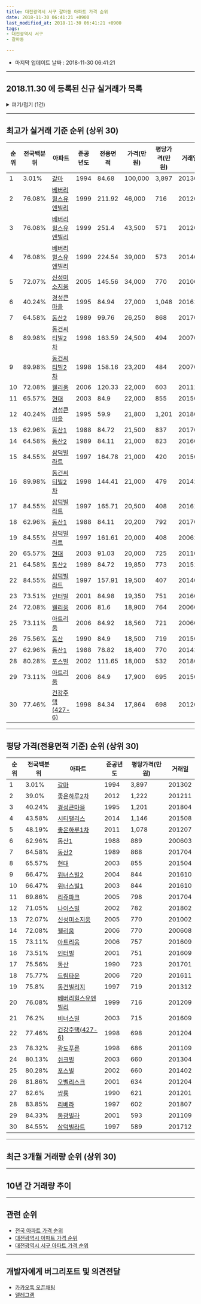 ```yaml
---
title: 대전광역시 서구 갈마동 아파트 가격 순위
date: 2018-11-30 06:41:21 +0900
last_modified_at: 2018-11-30 06:41:21 +0900
tags:
- 대전광역시 서구
- 갈마동

---
```


* 마지막 업데이트 날짜 : 2018-11-30 06:41:21

---

## 2018.11.30 에 등록된 신규 실거래가 목록

<details>
<summary>펴기/접기 (1건)</summary>
<div markdown="1">

|아파트|전국백분위|준공년도|전용면적|가격(만원)|평당가격(만원)|거래일|
|---|---|---|---|---|---|---|
|[갈마](https://search.naver.com/search.naver?query=%EB%8C%80%EC%A0%84%EA%B4%91%EC%97%AD%EC%8B%9C+%EC%84%9C%EA%B5%AC+%EA%B0%88%EB%A7%88%EB%8F%99+%EA%B0%88%EB%A7%88)|3.01%|1994|84.68|18,000|701|<span style="color:red">201810</span>|


</div>
</details>

---

## 최고가 실거래 기준 순위 (상위 30)


|순위|전국백분위|아파트|준공년도|전용면적|가격(만원)|평당가격(만원)|거래일|
|---|---|---|---|---|---|---|---|
|1|3.01%|[갈마](https://search.naver.com/search.naver?query=%EB%8C%80%EC%A0%84%EA%B4%91%EC%97%AD%EC%8B%9C+%EC%84%9C%EA%B5%AC+%EA%B0%88%EB%A7%88%EB%8F%99+%EA%B0%88%EB%A7%88)|1994|84.68|100,000|3,897|201302|
|2|76.08%|[베버리힐스유엔빌리](https://search.naver.com/search.naver?query=%EB%8C%80%EC%A0%84%EA%B4%91%EC%97%AD%EC%8B%9C+%EC%84%9C%EA%B5%AC+%EA%B0%88%EB%A7%88%EB%8F%99+%EB%B2%A0%EB%B2%84%EB%A6%AC%ED%9E%90%EC%8A%A4%EC%9C%A0%EC%97%94%EB%B9%8C%EB%A6%AC)|1999|211.92|46,000|716|201209|
|3|76.08%|[베버리힐스유엔빌리](https://search.naver.com/search.naver?query=%EB%8C%80%EC%A0%84%EA%B4%91%EC%97%AD%EC%8B%9C+%EC%84%9C%EA%B5%AC+%EA%B0%88%EB%A7%88%EB%8F%99+%EB%B2%A0%EB%B2%84%EB%A6%AC%ED%9E%90%EC%8A%A4%EC%9C%A0%EC%97%94%EB%B9%8C%EB%A6%AC)|1999|251.4|43,500|571|201205|
|4|76.08%|[베버리힐스유엔빌리](https://search.naver.com/search.naver?query=%EB%8C%80%EC%A0%84%EA%B4%91%EC%97%AD%EC%8B%9C+%EC%84%9C%EA%B5%AC+%EA%B0%88%EB%A7%88%EB%8F%99+%EB%B2%A0%EB%B2%84%EB%A6%AC%ED%9E%90%EC%8A%A4%EC%9C%A0%EC%97%94%EB%B9%8C%EB%A6%AC)|1999|224.54|39,000|573|201405|
|5|72.07%|[신성미소지움](https://search.naver.com/search.naver?query=%EB%8C%80%EC%A0%84%EA%B4%91%EC%97%AD%EC%8B%9C+%EC%84%9C%EA%B5%AC+%EA%B0%88%EB%A7%88%EB%8F%99+%EC%8B%A0%EC%84%B1%EB%AF%B8%EC%86%8C%EC%A7%80%EC%9B%80)|2005|145.56|34,000|770|201002|
|6|40.24%|[경성큰마을](https://search.naver.com/search.naver?query=%EB%8C%80%EC%A0%84%EA%B4%91%EC%97%AD%EC%8B%9C+%EC%84%9C%EA%B5%AC+%EA%B0%88%EB%A7%88%EB%8F%99+%EA%B2%BD%EC%84%B1%ED%81%B0%EB%A7%88%EC%9D%84)|1995|84.94|27,000|1,048|201612|
|7|64.58%|[동산2](https://search.naver.com/search.naver?query=%EB%8C%80%EC%A0%84%EA%B4%91%EC%97%AD%EC%8B%9C+%EC%84%9C%EA%B5%AC+%EA%B0%88%EB%A7%88%EB%8F%99+%EB%8F%99%EC%82%B02)|1989|99.76|26,250|868|201704|
|8|89.98%|[동건씨티빌2차](https://search.naver.com/search.naver?query=%EB%8C%80%EC%A0%84%EA%B4%91%EC%97%AD%EC%8B%9C+%EC%84%9C%EA%B5%AC+%EA%B0%88%EB%A7%88%EB%8F%99+%EB%8F%99%EA%B1%B4%EC%94%A8%ED%8B%B0%EB%B9%8C2%EC%B0%A8)|1998|163.59|24,500|494|200703|
|9|89.98%|[동건씨티빌2차](https://search.naver.com/search.naver?query=%EB%8C%80%EC%A0%84%EA%B4%91%EC%97%AD%EC%8B%9C+%EC%84%9C%EA%B5%AC+%EA%B0%88%EB%A7%88%EB%8F%99+%EB%8F%99%EA%B1%B4%EC%94%A8%ED%8B%B0%EB%B9%8C2%EC%B0%A8)|1998|158.16|23,200|484|200701|
|10|72.08%|[웰리움](https://search.naver.com/search.naver?query=%EB%8C%80%EC%A0%84%EA%B4%91%EC%97%AD%EC%8B%9C+%EC%84%9C%EA%B5%AC+%EA%B0%88%EB%A7%88%EB%8F%99+%EC%9B%B0%EB%A6%AC%EC%9B%80)|2006|120.33|22,000|603|201110|
|11|65.57%|[현대](https://search.naver.com/search.naver?query=%EB%8C%80%EC%A0%84%EA%B4%91%EC%97%AD%EC%8B%9C+%EC%84%9C%EA%B5%AC+%EA%B0%88%EB%A7%88%EB%8F%99+%ED%98%84%EB%8C%80)|2003|84.9|22,000|855|201504|
|12|40.24%|[경성큰마을](https://search.naver.com/search.naver?query=%EB%8C%80%EC%A0%84%EA%B4%91%EC%97%AD%EC%8B%9C+%EC%84%9C%EA%B5%AC+%EA%B0%88%EB%A7%88%EB%8F%99+%EA%B2%BD%EC%84%B1%ED%81%B0%EB%A7%88%EC%9D%84)|1995|59.9|21,800|1,201|201804|
|13|62.96%|[동산1](https://search.naver.com/search.naver?query=%EB%8C%80%EC%A0%84%EA%B4%91%EC%97%AD%EC%8B%9C+%EC%84%9C%EA%B5%AC+%EA%B0%88%EB%A7%88%EB%8F%99+%EB%8F%99%EC%82%B01)|1988|84.72|21,500|837|201701|
|14|64.58%|[동산2](https://search.naver.com/search.naver?query=%EB%8C%80%EC%A0%84%EA%B4%91%EC%97%AD%EC%8B%9C+%EC%84%9C%EA%B5%AC+%EA%B0%88%EB%A7%88%EB%8F%99+%EB%8F%99%EC%82%B02)|1989|84.11|21,000|823|201601|
|15|84.55%|[삼덕빌라트](https://search.naver.com/search.naver?query=%EB%8C%80%EC%A0%84%EA%B4%91%EC%97%AD%EC%8B%9C+%EC%84%9C%EA%B5%AC+%EA%B0%88%EB%A7%88%EB%8F%99+%EC%82%BC%EB%8D%95%EB%B9%8C%EB%9D%BC%ED%8A%B8)|1997|164.78|21,000|420|201509|
|16|89.98%|[동건씨티빌2차](https://search.naver.com/search.naver?query=%EB%8C%80%EC%A0%84%EA%B4%91%EC%97%AD%EC%8B%9C+%EC%84%9C%EA%B5%AC+%EA%B0%88%EB%A7%88%EB%8F%99+%EB%8F%99%EA%B1%B4%EC%94%A8%ED%8B%B0%EB%B9%8C2%EC%B0%A8)|1998|144.41|21,000|479|201412|
|17|84.55%|[삼덕빌라트](https://search.naver.com/search.naver?query=%EB%8C%80%EC%A0%84%EA%B4%91%EC%97%AD%EC%8B%9C+%EC%84%9C%EA%B5%AC+%EA%B0%88%EB%A7%88%EB%8F%99+%EC%82%BC%EB%8D%95%EB%B9%8C%EB%9D%BC%ED%8A%B8)|1997|165.71|20,500|408|201610|
|18|62.96%|[동산1](https://search.naver.com/search.naver?query=%EB%8C%80%EC%A0%84%EA%B4%91%EC%97%AD%EC%8B%9C+%EC%84%9C%EA%B5%AC+%EA%B0%88%EB%A7%88%EB%8F%99+%EB%8F%99%EC%82%B01)|1988|84.11|20,200|792|201704|
|19|84.55%|[삼덕빌라트](https://search.naver.com/search.naver?query=%EB%8C%80%EC%A0%84%EA%B4%91%EC%97%AD%EC%8B%9C+%EC%84%9C%EA%B5%AC+%EA%B0%88%EB%A7%88%EB%8F%99+%EC%82%BC%EB%8D%95%EB%B9%8C%EB%9D%BC%ED%8A%B8)|1997|161.61|20,000|408|200611|
|20|65.57%|[현대](https://search.naver.com/search.naver?query=%EB%8C%80%EC%A0%84%EA%B4%91%EC%97%AD%EC%8B%9C+%EC%84%9C%EA%B5%AC+%EA%B0%88%EB%A7%88%EB%8F%99+%ED%98%84%EB%8C%80)|2003|91.03|20,000|725|201106|
|21|64.58%|[동산2](https://search.naver.com/search.naver?query=%EB%8C%80%EC%A0%84%EA%B4%91%EC%97%AD%EC%8B%9C+%EC%84%9C%EA%B5%AC+%EA%B0%88%EB%A7%88%EB%8F%99+%EB%8F%99%EC%82%B02)|1989|84.72|19,850|773|201510|
|22|84.55%|[삼덕빌라트](https://search.naver.com/search.naver?query=%EB%8C%80%EC%A0%84%EA%B4%91%EC%97%AD%EC%8B%9C+%EC%84%9C%EA%B5%AC+%EA%B0%88%EB%A7%88%EB%8F%99+%EC%82%BC%EB%8D%95%EB%B9%8C%EB%9D%BC%ED%8A%B8)|1997|157.91|19,500|407|201401|
|23|73.51%|[인터빌](https://search.naver.com/search.naver?query=%EB%8C%80%EC%A0%84%EA%B4%91%EC%97%AD%EC%8B%9C+%EC%84%9C%EA%B5%AC+%EA%B0%88%EB%A7%88%EB%8F%99+%EC%9D%B8%ED%84%B0%EB%B9%8C)|2001|84.98|19,350|751|201609|
|24|72.08%|[웰리움](https://search.naver.com/search.naver?query=%EB%8C%80%EC%A0%84%EA%B4%91%EC%97%AD%EC%8B%9C+%EC%84%9C%EA%B5%AC+%EA%B0%88%EB%A7%88%EB%8F%99+%EC%9B%B0%EB%A6%AC%EC%9B%80)|2006|81.6|18,900|764|200609|
|25|73.11%|[아트리움](https://search.naver.com/search.naver?query=%EB%8C%80%EC%A0%84%EA%B4%91%EC%97%AD%EC%8B%9C+%EC%84%9C%EA%B5%AC+%EA%B0%88%EB%A7%88%EB%8F%99+%EC%95%84%ED%8A%B8%EB%A6%AC%EC%9B%80)|2006|84.92|18,560|721|200605|
|26|75.56%|[동산](https://search.naver.com/search.naver?query=%EB%8C%80%EC%A0%84%EA%B4%91%EC%97%AD%EC%8B%9C+%EC%84%9C%EA%B5%AC+%EA%B0%88%EB%A7%88%EB%8F%99+%EB%8F%99%EC%82%B0)|1990|84.9|18,500|719|201501|
|27|62.96%|[동산1](https://search.naver.com/search.naver?query=%EB%8C%80%EC%A0%84%EA%B4%91%EC%97%AD%EC%8B%9C+%EC%84%9C%EA%B5%AC+%EA%B0%88%EB%A7%88%EB%8F%99+%EB%8F%99%EC%82%B01)|1988|78.82|18,400|770|201410|
|28|80.28%|[포스빌](https://search.naver.com/search.naver?query=%EB%8C%80%EC%A0%84%EA%B4%91%EC%97%AD%EC%8B%9C+%EC%84%9C%EA%B5%AC+%EA%B0%88%EB%A7%88%EB%8F%99+%ED%8F%AC%EC%8A%A4%EB%B9%8C)|2002|111.65|18,000|532|201806|
|29|73.11%|[아트리움](https://search.naver.com/search.naver?query=%EB%8C%80%EC%A0%84%EA%B4%91%EC%97%AD%EC%8B%9C+%EC%84%9C%EA%B5%AC+%EA%B0%88%EB%A7%88%EB%8F%99+%EC%95%84%ED%8A%B8%EB%A6%AC%EC%9B%80)|2006|84.9|17,900|695|201505|
|30|77.46%|[건강주택(427-6)](https://search.naver.com/search.naver?query=%EB%8C%80%EC%A0%84%EA%B4%91%EC%97%AD%EC%8B%9C+%EC%84%9C%EA%B5%AC+%EA%B0%88%EB%A7%88%EB%8F%99+%EA%B1%B4%EA%B0%95%EC%A3%BC%ED%83%9D%28427-6%29)|1998|84.34|17,864|698|201204|


---

## 평당 가격(전용면적 기준) 순위 (상위 30)


|순위|전국백분위|아파트|준공년도|평당가격(만원)|거래일|
|---|---|---|---|---|---|
|1|3.01%|[갈마](https://search.naver.com/search.naver?query=%EB%8C%80%EC%A0%84%EA%B4%91%EC%97%AD%EC%8B%9C+%EC%84%9C%EA%B5%AC+%EA%B0%88%EB%A7%88%EB%8F%99+%EA%B0%88%EB%A7%88)|1994|3,897|201302|
|2|39.0%|[좋은하루2차](https://search.naver.com/search.naver?query=%EB%8C%80%EC%A0%84%EA%B4%91%EC%97%AD%EC%8B%9C+%EC%84%9C%EA%B5%AC+%EA%B0%88%EB%A7%88%EB%8F%99+%EC%A2%8B%EC%9D%80%ED%95%98%EB%A3%A82%EC%B0%A8)|2012|1,222|201211|
|3|40.24%|[경성큰마을](https://search.naver.com/search.naver?query=%EB%8C%80%EC%A0%84%EA%B4%91%EC%97%AD%EC%8B%9C+%EC%84%9C%EA%B5%AC+%EA%B0%88%EB%A7%88%EB%8F%99+%EA%B2%BD%EC%84%B1%ED%81%B0%EB%A7%88%EC%9D%84)|1995|1,201|201804|
|4|43.58%|[시티팰리스](https://search.naver.com/search.naver?query=%EB%8C%80%EC%A0%84%EA%B4%91%EC%97%AD%EC%8B%9C+%EC%84%9C%EA%B5%AC+%EA%B0%88%EB%A7%88%EB%8F%99+%EC%8B%9C%ED%8B%B0%ED%8C%B0%EB%A6%AC%EC%8A%A4)|2014|1,146|201508|
|5|48.19%|[좋은하루1차](https://search.naver.com/search.naver?query=%EB%8C%80%EC%A0%84%EA%B4%91%EC%97%AD%EC%8B%9C+%EC%84%9C%EA%B5%AC+%EA%B0%88%EB%A7%88%EB%8F%99+%EC%A2%8B%EC%9D%80%ED%95%98%EB%A3%A81%EC%B0%A8)|2011|1,078|201207|
|6|62.96%|[동산1](https://search.naver.com/search.naver?query=%EB%8C%80%EC%A0%84%EA%B4%91%EC%97%AD%EC%8B%9C+%EC%84%9C%EA%B5%AC+%EA%B0%88%EB%A7%88%EB%8F%99+%EB%8F%99%EC%82%B01)|1988|889|200603|
|7|64.58%|[동산2](https://search.naver.com/search.naver?query=%EB%8C%80%EC%A0%84%EA%B4%91%EC%97%AD%EC%8B%9C+%EC%84%9C%EA%B5%AC+%EA%B0%88%EB%A7%88%EB%8F%99+%EB%8F%99%EC%82%B02)|1989|868|201704|
|8|65.57%|[현대](https://search.naver.com/search.naver?query=%EB%8C%80%EC%A0%84%EA%B4%91%EC%97%AD%EC%8B%9C+%EC%84%9C%EA%B5%AC+%EA%B0%88%EB%A7%88%EB%8F%99+%ED%98%84%EB%8C%80)|2003|855|201504|
|9|66.47%|[위너스빌2](https://search.naver.com/search.naver?query=%EB%8C%80%EC%A0%84%EA%B4%91%EC%97%AD%EC%8B%9C+%EC%84%9C%EA%B5%AC+%EA%B0%88%EB%A7%88%EB%8F%99+%EC%9C%84%EB%84%88%EC%8A%A4%EB%B9%8C2)|2004|844|201610|
|10|66.47%|[위너스빌1](https://search.naver.com/search.naver?query=%EB%8C%80%EC%A0%84%EA%B4%91%EC%97%AD%EC%8B%9C+%EC%84%9C%EA%B5%AC+%EA%B0%88%EB%A7%88%EB%8F%99+%EC%9C%84%EB%84%88%EC%8A%A4%EB%B9%8C1)|2003|844|201610|
|11|69.86%|[리쥬파크](https://search.naver.com/search.naver?query=%EB%8C%80%EC%A0%84%EA%B4%91%EC%97%AD%EC%8B%9C+%EC%84%9C%EA%B5%AC+%EA%B0%88%EB%A7%88%EB%8F%99+%EB%A6%AC%EC%A5%AC%ED%8C%8C%ED%81%AC)|2005|798|201704|
|12|71.05%|[나이스빌](https://search.naver.com/search.naver?query=%EB%8C%80%EC%A0%84%EA%B4%91%EC%97%AD%EC%8B%9C+%EC%84%9C%EA%B5%AC+%EA%B0%88%EB%A7%88%EB%8F%99+%EB%82%98%EC%9D%B4%EC%8A%A4%EB%B9%8C)|2002|782|201802|
|13|72.07%|[신성미소지움](https://search.naver.com/search.naver?query=%EB%8C%80%EC%A0%84%EA%B4%91%EC%97%AD%EC%8B%9C+%EC%84%9C%EA%B5%AC+%EA%B0%88%EB%A7%88%EB%8F%99+%EC%8B%A0%EC%84%B1%EB%AF%B8%EC%86%8C%EC%A7%80%EC%9B%80)|2005|770|201002|
|14|72.08%|[웰리움](https://search.naver.com/search.naver?query=%EB%8C%80%EC%A0%84%EA%B4%91%EC%97%AD%EC%8B%9C+%EC%84%9C%EA%B5%AC+%EA%B0%88%EB%A7%88%EB%8F%99+%EC%9B%B0%EB%A6%AC%EC%9B%80)|2006|770|200608|
|15|73.11%|[아트리움](https://search.naver.com/search.naver?query=%EB%8C%80%EC%A0%84%EA%B4%91%EC%97%AD%EC%8B%9C+%EC%84%9C%EA%B5%AC+%EA%B0%88%EB%A7%88%EB%8F%99+%EC%95%84%ED%8A%B8%EB%A6%AC%EC%9B%80)|2006|757|201609|
|16|73.51%|[인터빌](https://search.naver.com/search.naver?query=%EB%8C%80%EC%A0%84%EA%B4%91%EC%97%AD%EC%8B%9C+%EC%84%9C%EA%B5%AC+%EA%B0%88%EB%A7%88%EB%8F%99+%EC%9D%B8%ED%84%B0%EB%B9%8C)|2001|751|201609|
|17|75.56%|[동산](https://search.naver.com/search.naver?query=%EB%8C%80%EC%A0%84%EA%B4%91%EC%97%AD%EC%8B%9C+%EC%84%9C%EA%B5%AC+%EA%B0%88%EB%A7%88%EB%8F%99+%EB%8F%99%EC%82%B0)|1990|723|201701|
|18|75.77%|[드림타운](https://search.naver.com/search.naver?query=%EB%8C%80%EC%A0%84%EA%B4%91%EC%97%AD%EC%8B%9C+%EC%84%9C%EA%B5%AC+%EA%B0%88%EB%A7%88%EB%8F%99+%EB%93%9C%EB%A6%BC%ED%83%80%EC%9A%B4)|2006|720|201611|
|19|75.8%|[동건빌리지](https://search.naver.com/search.naver?query=%EB%8C%80%EC%A0%84%EA%B4%91%EC%97%AD%EC%8B%9C+%EC%84%9C%EA%B5%AC+%EA%B0%88%EB%A7%88%EB%8F%99+%EB%8F%99%EA%B1%B4%EB%B9%8C%EB%A6%AC%EC%A7%80)|1997|719|201312|
|20|76.08%|[베버리힐스유엔빌리](https://search.naver.com/search.naver?query=%EB%8C%80%EC%A0%84%EA%B4%91%EC%97%AD%EC%8B%9C+%EC%84%9C%EA%B5%AC+%EA%B0%88%EB%A7%88%EB%8F%99+%EB%B2%A0%EB%B2%84%EB%A6%AC%ED%9E%90%EC%8A%A4%EC%9C%A0%EC%97%94%EB%B9%8C%EB%A6%AC)|1999|716|201209|
|21|76.2%|[비너스빌](https://search.naver.com/search.naver?query=%EB%8C%80%EC%A0%84%EA%B4%91%EC%97%AD%EC%8B%9C+%EC%84%9C%EA%B5%AC+%EA%B0%88%EB%A7%88%EB%8F%99+%EB%B9%84%EB%84%88%EC%8A%A4%EB%B9%8C)|2003|715|201609|
|22|77.46%|[건강주택(427-6)](https://search.naver.com/search.naver?query=%EB%8C%80%EC%A0%84%EA%B4%91%EC%97%AD%EC%8B%9C+%EC%84%9C%EA%B5%AC+%EA%B0%88%EB%A7%88%EB%8F%99+%EA%B1%B4%EA%B0%95%EC%A3%BC%ED%83%9D%28427-6%29)|1998|698|201204|
|23|78.32%|[광도푸른](https://search.naver.com/search.naver?query=%EB%8C%80%EC%A0%84%EA%B4%91%EC%97%AD%EC%8B%9C+%EC%84%9C%EA%B5%AC+%EA%B0%88%EB%A7%88%EB%8F%99+%EA%B4%91%EB%8F%84%ED%91%B8%EB%A5%B8)|1998|686|201109|
|24|80.13%|[쉬크빌](https://search.naver.com/search.naver?query=%EB%8C%80%EC%A0%84%EA%B4%91%EC%97%AD%EC%8B%9C+%EC%84%9C%EA%B5%AC+%EA%B0%88%EB%A7%88%EB%8F%99+%EC%89%AC%ED%81%AC%EB%B9%8C)|2003|660|201304|
|25|80.28%|[포스빌](https://search.naver.com/search.naver?query=%EB%8C%80%EC%A0%84%EA%B4%91%EC%97%AD%EC%8B%9C+%EC%84%9C%EA%B5%AC+%EA%B0%88%EB%A7%88%EB%8F%99+%ED%8F%AC%EC%8A%A4%EB%B9%8C)|2002|660|201402|
|26|81.86%|[오벨리스크](https://search.naver.com/search.naver?query=%EB%8C%80%EC%A0%84%EA%B4%91%EC%97%AD%EC%8B%9C+%EC%84%9C%EA%B5%AC+%EA%B0%88%EB%A7%88%EB%8F%99+%EC%98%A4%EB%B2%A8%EB%A6%AC%EC%8A%A4%ED%81%AC)|2001|634|201204|
|27|82.6%|[쌍룡](https://search.naver.com/search.naver?query=%EB%8C%80%EC%A0%84%EA%B4%91%EC%97%AD%EC%8B%9C+%EC%84%9C%EA%B5%AC+%EA%B0%88%EB%A7%88%EB%8F%99+%EC%8C%8D%EB%A3%A1)|1990|621|201201|
|28|83.85%|[리베라](https://search.naver.com/search.naver?query=%EB%8C%80%EC%A0%84%EA%B4%91%EC%97%AD%EC%8B%9C+%EC%84%9C%EA%B5%AC+%EA%B0%88%EB%A7%88%EB%8F%99+%EB%A6%AC%EB%B2%A0%EB%9D%BC)|1997|602|201807|
|29|84.33%|[동광빌라](https://search.naver.com/search.naver?query=%EB%8C%80%EC%A0%84%EA%B4%91%EC%97%AD%EC%8B%9C+%EC%84%9C%EA%B5%AC+%EA%B0%88%EB%A7%88%EB%8F%99+%EB%8F%99%EA%B4%91%EB%B9%8C%EB%9D%BC)|2001|593|201109|
|30|84.55%|[삼덕빌라트](https://search.naver.com/search.naver?query=%EB%8C%80%EC%A0%84%EA%B4%91%EC%97%AD%EC%8B%9C+%EC%84%9C%EA%B5%AC+%EA%B0%88%EB%A7%88%EB%8F%99+%EC%82%BC%EB%8D%95%EB%B9%8C%EB%9D%BC%ED%8A%B8)|1997|589|201712|


---

## 최근 3개월 거래량 순위 (상위 30)


<div style="width:100%;">
    <canvas id="deal_count_ranking" height="250"></canvas>
</div>


<script>
new Chart(document.getElementById("deal_count_ranking"), {
    type: 'horizontalBar',
    data: {
        labels: ['경성큰마을', '갈마', '광도푸른', '포스빌', '동산1', '동산2', '쌍룡', '신성미소지움', '동산', '오벨리스크', '아트리움', '동건씨티빌2차', '나이스빌', '동건빌리지', '위너스빌1', '(296-1)', '좋은하루2차'],
        datasets: [{
            label: '실거래 수',
            data: [41, 24, 6, 6, 5, 4, 1, 1, 1, 1, 1, 1, 1, 1, 1, 1, 1],
            borderColor: "rgba(255, 0, 128, 1)",
            backgroundColor: "rgba(255, 0, 128, 0.5)",
            fill: false,
        }]
    },
    options: {
        responsive: true,
        title: {
            display: true,
            text: '최근 3개월 거래량 순위'
        },
        tooltips: {
            mode: 'index',
            intersect: false,
            callbacks: {
                title: function(tooltipItems, data) {
                    return "실거래 수:";
                },
                label: function(tooltipItem, data) {
                    return data.labels[tooltipItem.index] + ": " + tooltipItem.xLabel;
                }
            }
        },
        hover: {
            mode: 'nearest',
            intersect: true
        },
        scales: {
            xAxes: [{
                display: true,
                scaleLabel: {
                    display: true,
                    labelString: '실거래 수'
                },
                ticks: {
                    suggestedMin: 0,
                }
            }],
            yAxes: [{
                display: true,
                ticks: {
                    autoSkip: false,
                    callback: function(value, index, values) {
                        if (value.length > 15)
                            return value.substr(0, 13) + "...";
                        else
                            return value;
                    }
                },
                scaleLabel: {
                    display: false,
                }
            }]
        }
    }
});

</script>


---

## 10년 간 거래량 추이


<div style="width:100%;">
    <canvas id="deal_progress" height="250"></canvas>
</div>

<script>
new Chart(document.getElementById("deal_progress"), {
    type: 'line',
    data: {
        labels: ['200811','200812','200901','200902','200903','200904','200905','200906','200907','200908','200909','200910','200911','200912','201001','201002','201003','201004','201005','201006','201007','201008','201009','201010','201011','201012','201101','201102','201103','201104','201105','201106','201107','201108','201109','201110','201111','201112','201201','201202','201203','201204','201205','201206','201207','201208','201209','201210','201211','201212','201301','201302','201303','201304','201305','201306','201307','201308','201309','201310','201311','201312','201401','201402','201403','201404','201405','201406','201407','201408','201409','201410','201411','201412','201501','201502','201503','201504','201505','201506','201507','201508','201509','201510','201511','201512','201601','201602','201603','201604','201605','201606','201607','201608','201609','201610','201611','201612','201701','201702','201703','201704','201705','201706','201707','201708','201709','201710','201711','201712','201801','201802','201803','201804','201805','201806','201807','201808','201809','201810','201811'],
        datasets: [{
            label: '실거래 수',
            pointRadius: 1,
            data: [25, 30, 30, 40, 49, 54, 49, 58, 55, 75, 76, 46, 44, 55, 87, 65, 63, 47, 44, 48, 45, 55, 45, 86, 55, 73, 61, 48, 45, 53, 45, 53, 42, 42, 42, 40, 19, 23, 22, 40, 32, 28, 27, 23, 33, 20, 33, 37, 33, 26, 40, 41, 38, 47, 47, 50, 36, 37, 47, 55, 49, 31, 64, 53, 53, 46, 41, 33, 39, 46, 64, 47, 44, 45, 44, 36, 58, 61, 40, 24, 37, 47, 33, 57, 42, 42, 31, 34, 57, 38, 40, 45, 40, 44, 52, 67, 46, 32, 35, 45, 46, 50, 38, 40, 38, 17, 40, 37, 40, 28, 28, 42, 40, 23, 29, 34, 21, 32, 34, 45, 18],
            borderColor: "rgba(255, 201, 14, 1)",
            backgroundColor: "rgba(255, 201, 14, 0.5)",
            fill: true,
        }]
    },
    options: {
        responsive: true,
        title: {
            display: true,
            text: '10년간 거래량 추이'
        },
        tooltips: {
            mode: 'index',
            intersect: false,
        },
        hover: {
            mode: 'nearest',
            intersect: true
        },
        scales: {
            xAxes: [{
                display: true,
                scaleLabel: {
                    display: true,
                    labelString: '년/월'
                }
            }],
            yAxes: [{
                display: true,
                ticks: {
                    suggestedMin: 0,
                },
                scaleLabel: {
                    display: true,
                    labelString: '실거래 수'
                }
            }]
        }
    }
});

</script>


---

## 관련 순위

- [전국 아파트 가격 순위](https://inasie.github.io/apt-ranking/전국)
- [대전광역시 아파트 가격 순위](https://inasie.github.io/apt-ranking/대전광역시)
- [대전광역시 서구 아파트 가격 순위](https://inasie.github.io/apt-ranking/대전광역시-서구)


---

## 개발자에게 버그리포트 및 의견전달

- [카카오톡 오픈채팅](https://open.kakao.com/o/gLJUAP4)
- [텔레그램](https://t.me/inasie)


